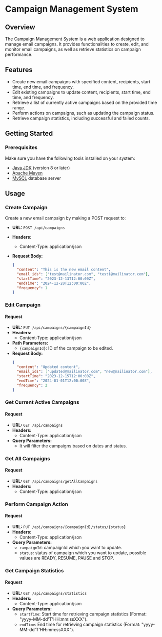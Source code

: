 # Campaign Management System

## Overview

The Campaign Management System is a web application designed to manage email campaigns. It provides functionalities to create, edit, and monitor email campaigns, as well as retrieve statistics on campaign performance.

## Features

- Create new email campaigns with specified content, recipients, start time, end time, and frequency.
- Edit existing campaigns to update content, recipients, start time, end time, and frequency.
- Retrieve a list of currently active campaigns based on the provided time range.
- Perform actions on campaigns, such as updating the campaign status.
- Retrieve campaign statistics, including successful and failed counts.

## Getting Started

### Prerequisites

Make sure you have the following tools installed on your system:

- [Java JDK](https://www.oracle.com/java/technologies/javase-downloads.html) (version 8 or later)
- [Apache Maven](https://maven.apache.org/download.cgi)
- [MySQL](https://www.mysql.com/downloads/) database server


## Usage

### Create Campaign

Create a new email campaign by making a POST request to:

- **URL:** `POST /api/campaigns`
- **Headers:**
    - Content-Type: application/json
- **Request Body:**

  ```json
  {
    "content": "This is the new email content",
    "email_ids": ["test@mailinator.com", "test1@mailinator.com"],
    "startTime": "2023-12-13T12:00:00Z",
    "endTime": "2024-12-20T12:00:00Z",
    "frequency": 1
  }

### Edit Campaign

#### Request

- **URL:** `PUT /api/campaigns/{campaignId}`
- **Headers:**
    - Content-Type: application/json
- **Path Parameters:**
    - `{campaignId}`: ID of the campaign to be edited.
- **Request Body:**
  ```json
  {
    "content": "Updated content",
    "email_ids": ["updated@mailinator.com", "new@mailinator.com"],
    "startTime": "2023-12-15T12:00:00Z",
    "endTime": "2024-01-01T12:00:00Z",
    "frequency": 2
  }

### Get Current Active Campaigns

#### Request

- **URL:** `GET /api/campaigns`
- **Headers:**
    - Content-Type: application/json
- **Query Parameters:**
    - It will filter the campaigns based on dates and status.



### Get All Campaigns

#### Request

- **URL:** `GET /api/campaigns/getAllCampaigns`
- **Headers:**
    - Content-Type: application/json


### Perform Campaign Action

#### Request

- **URL:** `PUT /api/campaigns/{campaignId}/status/{status}`
- **Headers:**
    - Content-Type: application/json
- **Query Parameters:**
    - `campaignId`: campaignId which you want to update.
    - `status`: status of campaign which you want to update, possible values are READY, RESUME, PAUSE and STOP.


###  Get Campaign Statistics

#### Request

- **URL:** `GET /api/campaigns/statistics`
- **Headers:**
    - Content-Type: application/json
- **Query Parameters:**
    - `startTime`: Start time for retrieving campaign statistics (Format: "yyyy-MM-dd'T'HH:mm:ssXXX").
    - `endTime`: End time for retrieving campaign statistics (Format: "yyyy-MM-dd'T'HH:mm:ssXXX").
